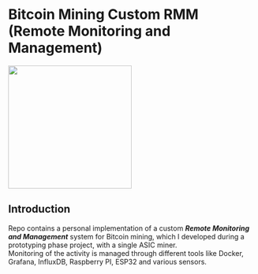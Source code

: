 # Bitcoin Mining Custom RMM (Remote Monitoring and Management)
<img align="center" src="https://media.tenor.com/_mpI-aHxu6gAAAAC/bitcoin-bitcoin-coaster.gif" width="250"> 

## Introduction

Repo contains a personal implementation of a custom ***Remote Monitoring and Management*** system for Bitcoin mining, which I developed during a prototyping phase project, with a single ASIC miner. <br> Monitoring of the activity is managed through different tools like Docker, Grafana, InfluxDB, Raspberry PI, ESP32 and various sensors.
